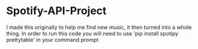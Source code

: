 # Spotify-API-Project
I made this originally to help me find new music, it then turned into a whole thing.
In order to run this code you will need to use 'pip install spotipy prettytable' in your command prompt
